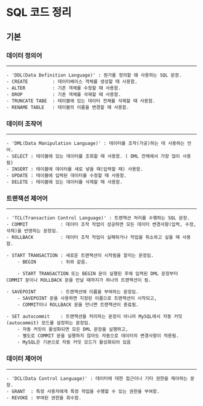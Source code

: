 # SQL 코드 정리 
## 기본
### 데이터 정의어
-------
    - 'DDL(Data Definition Language)' : 뭔가를 정의할 떄 사용하는 SQL 문장.
    - CREATE         : 데이터베이스 객체를 생성할 때 사용함.
    - ALTER          : 기존 객체를 수정할 때 사용함.
    - DROP           : 기존 객체를 삭제할 때 사용함.
    - TRUNCATE TABE  : 테이블에 있는 데이터 전체를 삭제할 때 사용함.
    - RENAME TABLE   : 테이블의 이름을 변경할 때 사용함.

### 데이터 조작어
-------
    - 'DML(Data Manipulation Language)' : 데이터를 조작(가공)하는 데 사용하는 언어.
    - SELECT : 테이블에 있는 데이터를 조회할 때 사용함. ( DML 전체에서 가장 많이 사용됨)
    - INSERT : 테이블에 데이터를 새로 넣을 때(입력할 때) 사용함.
    - UPDATE : 테이블에 입력된 데이터를 수정할 때 사용함.
    - DELETE : 테이블에 있는 데이터를 삭제할 때 사용함.

### 트랜잭션 제어어
-------
    - 'TCL(Transaction Control Language)' : 트랜잭션 처리를 수행하는 SQL 문장.
    - COMMIT            : 데이터 조작 작업이 성공하면 모든 데이터 변경사항(입력, 수정, 삭제)을 반영하는 문장임.         
    - ROLLBACK          : 데이터 조작 작업이 실패하거나 작업을 취소하고 싶을 때 사용함.

    - START TRANSACTION : 새로운 트랜잭션이 시작됨을 알리는 문장임.
        - BEGIN         : 위와 같음.
        
        - START TRANSACTION 또는 BEGIN 문이 실행된 후에 입력된 DML 문장부터 COMMIT 문이나 ROLLBACK 문을 만날 때까지가 하나의 트랜잭션이 됨.

    - SAVEPOINT         : 트랜잭션에 이름을 부여하는 문장임.
        - SAVEPOINT 문을 사용하면 지정된 이름으로 트랜잭션이 시작되고,
        - COMMIT이나 ROLLBACK 문을 만나면 트랜잭션이 종료됨.

    - SET autocommit    : 트랜잭션을 처리하는 문장이 아니라 MySQL에서 자동 커밋(autocommit) 모드를 설정하는 문장임.
        - 자동 커밋이 활성화되면 모든 DML 문장을 실행하고, 
        - 별도로 COMMIT 문을 실행하지 않아도 자동으로 데이터의 변경사항이 적용됨.  
        - MySQL은 기본으로 자동 커밋 모드가 활성화되어 있음

### 데이터 제어어
-------
    - 'DCL(Data Control Language)' : 데이터에 대한 접근이나 기타 권한을 제어하는 문장.
    - GRANT  : 특정 사용자에게 특정 작업을 수행할 수 있는 권한을 부여함.
    - REVOKE : 부여된 권한을 회수함.


